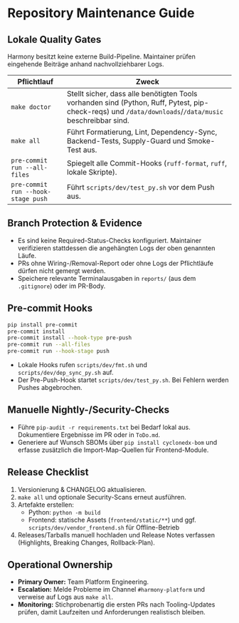 # Repository Maintenance Guide

## Lokale Quality Gates

Harmony besitzt keine externe Build-Pipeline. Maintainer prüfen eingehende Beiträge anhand nachvollziehbarer Logs.

| Pflichtlauf | Zweck |
| ------------ | ----- |
| `make doctor` | Stellt sicher, dass alle benötigten Tools vorhanden sind (Python, Ruff, Pytest, pip-check-reqs) und `/data/downloads`/`/data/music` beschreibbar sind. |
| `make all` | Führt Formatierung, Lint, Dependency-Sync, Backend-Tests, Supply-Guard und Smoke-Test aus. |
| `pre-commit run --all-files` | Spiegelt alle Commit-Hooks (`ruff-format`, `ruff`, lokale Skripte). |
| `pre-commit run --hook-stage push` | Führt `scripts/dev/test_py.sh` vor dem Push aus. |

## Branch Protection & Evidence

- Es sind keine Required-Status-Checks konfiguriert. Maintainer verifizieren stattdessen die angehängten Logs der oben genannten Läufe.
- PRs ohne Wiring-/Removal-Report oder ohne Logs der Pflichtläufe dürfen nicht gemergt werden.
- Speichere relevante Terminalausgaben in `reports/` (aus dem `.gitignore`) oder im PR-Body.

## Pre-commit Hooks

```bash
pip install pre-commit
pre-commit install
pre-commit install --hook-type pre-push
pre-commit run --all-files
pre-commit run --hook-stage push
```

- Lokale Hooks rufen `scripts/dev/fmt.sh` und `scripts/dev/dep_sync_py.sh` auf.
- Der Pre-Push-Hook startet `scripts/dev/test_py.sh`. Bei Fehlern werden Pushes abgebrochen.

## Manuelle Nightly-/Security-Checks

- Führe `pip-audit -r requirements.txt` bei Bedarf lokal aus. Dokumentiere Ergebnisse im PR oder in `ToDo.md`.
- Generiere auf Wunsch SBOMs über `pip install cyclonedx-bom` und erfasse zusätzlich die Import-Map-Quellen für Frontend-Module.

## Release Checklist

1. Versionierung & CHANGELOG aktualisieren.
2. `make all` und optionale Security-Scans erneut ausführen.
3. Artefakte erstellen:
   - Python: `python -m build`
   - Frontend: statische Assets (`frontend/static/**`) und ggf. `scripts/dev/vendor_frontend.sh` für Offline-Betrieb
4. Releases/Tarballs manuell hochladen und Release Notes verfassen (Highlights, Breaking Changes, Rollback-Plan).

## Operational Ownership

- **Primary Owner:** Team Platform Engineering.
- **Escalation:** Melde Probleme im Channel `#harmony-platform` und verweise auf Logs aus `make all`.
- **Monitoring:** Stichprobenartig die ersten PRs nach Tooling-Updates prüfen, damit Laufzeiten und Anforderungen realistisch bleiben.
